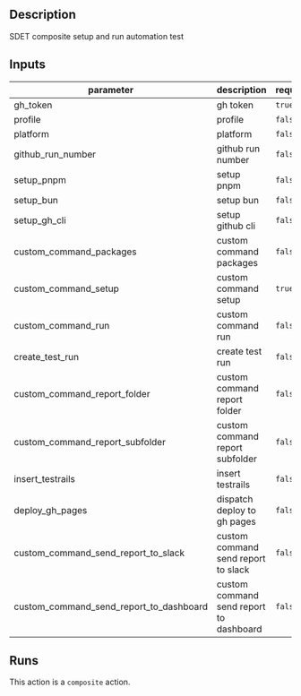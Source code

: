 <!-- action-docs-description -->
## Description

SDET composite setup and run automation test
<!-- action-docs-description -->

<!-- action-docs-inputs -->
## Inputs

| parameter | description | required | default |
| --- | --- | --- | --- |
| gh_token | gh token | `true` |  |
| profile | profile | `false` |  |
| platform | platform | `false` |  |
| github_run_number | github run number | `false` |  |
| setup_pnpm | setup pnpm | `false` |  |
| setup_bun | setup bun | `false` |  |
| setup_gh_cli | setup github cli | `false` |  |
| custom_command_packages | custom command packages | `false` |  |
| custom_command_setup | custom command setup | `true` |  |
| custom_command_run | custom command run | `false` |  |
| create_test_run | create test run | `false` |  |
| custom_command_report_folder | custom command report folder | `false` |  |
| custom_command_report_subfolder | custom command report subfolder | `false` |  |
| insert_testrails | insert testrails | `false` |  |
| deploy_gh_pages | dispatch deploy to gh pages | `false` |  |
| custom_command_send_report_to_slack | custom command send report to slack | `false` |  |
| custom_command_send_report_to_dashboard | custom command send report to dashboard | `false` |  |
<!-- action-docs-inputs -->

<!-- action-docs-runs -->
## Runs

This action is a `composite` action.
<!-- action-docs-runs -->
